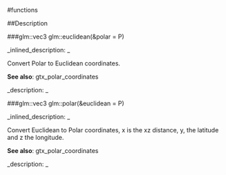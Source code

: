 #functions


<!--
_visible: True_
_advanced: False_
-->

##Description






<!----------------------------------------------------------------------------->

###glm::vec3 glm::euclidean(&polar = P)

<!--
_syntax: glm::euclidean(&polar = P)_
_name: glm::euclidean_
_returns: glm::vec3_
_returns_description: _
_parameters: const glm::vec2 &polar=P_
_version_started: 0.10.0_
_version_deprecated: _
_summary: _
_constant: False_
_static: False_
_visible: True_
_advanced: False_
-->

_inlined_description: _

Convert Polar to Euclidean coordinates.


**See also**: gtx_polar_coordinates





_description: _







<!----------------------------------------------------------------------------->

###glm::vec3 glm::polar(&euclidean = P)

<!--
_syntax: glm::polar(&euclidean = P)_
_name: glm::polar_
_returns: glm::vec3_
_returns_description: _
_parameters: const glm::vec3 &euclidean=P_
_version_started: 0.10.0_
_version_deprecated: _
_summary: _
_constant: False_
_static: False_
_visible: True_
_advanced: False_
-->

_inlined_description: _

Convert Euclidean to Polar coordinates, x is the xz distance, y, the latitude and z the longitude.


**See also**: gtx_polar_coordinates





_description: _







<!----------------------------------------------------------------------------->

